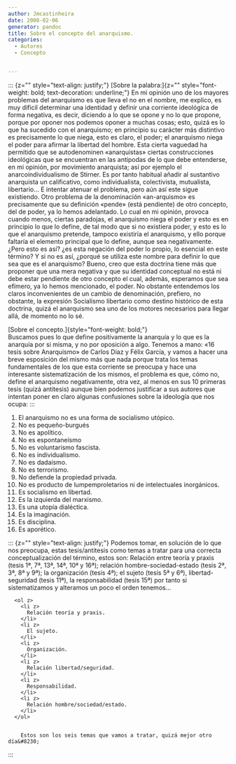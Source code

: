 ```yaml
---
author: Jmcastinheira
date: 2008-02-06
generator: pandoc
title: Sobre el concepto del anarquismo.
categories:
  - Autores
  - Concepto


---
```




::: {z="" style="text-align: justify;"}
[Sobre la palabra:]{z=""
style="font-weight: bold; text-decoration: underline;"} En mi opinión
uno de los mayores problemas del anarquismo es que lleva el no en el
nombre, me explico, es muy dificil determinar una identidad y definir
una corriente ideológica de forma negativa, es decir, diciendo a lo que
se opone y no lo que propone, porque por oponer nos podemos oponer a
muchas cosas; esto, quizá es lo que ha sucedido con el anarquismo; en
principio su carácter más distintivo es precisamente lo que niega, esto
es claro, el poder; el anarquismo niega el poder para afirmar la
libertad del hombre. Esta cierta vaguedad ha permitido que se
autodenominen «anarquistas» ciertas construcciones ideológicas que se
encuentran en las antípodas de lo que debe entenderse, en mi opinión,
por movimiento anarquista; así por ejemplo el anarcoindividualismo de
Stirner. Es por tanto habitual añadir al sustantivo anarquista un
calificativo, como individualista, colectivista, mutualista,
libertario... E intentar atenuar el problema, pero aún así este sigue
existiendo. Otro problema de la denominación «an-arquismo» es
precisamente que su definición «pende» (está pendiente) de otro
concepto, del de poder, ya lo hemos adelantado. Lo cual en mi opinión,
provoca cuando menos, ciertas paradojas, el anarquismo niega el poder y
esto es en principio lo que lo define, de tal modo que si no existiera
poder, y esto es lo que el anarquismo pretende, tampoco existiría el
anarquismo, y ello porque faltaría el elemento principal que lo define,
aunque sea negativamente. ¿Pero esto es así? ¿es esta negación del poder
lo propio, lo esencial en este término? Y si no es así, ¿porqué se
utiliza este nombre para definir lo que sea que es el anarquismo? Bueno,
creo que esta doctrína tiene más que proponer que una mera negativa y
que su identidad conceptual no está ni debe estar pendiente de otro
concepto el cual, además, esperamos que sea efímero, ya lo hemos
mencionado, el poder. No obstante entendemos los claros inconvenientes
de un cambio de denominación, prefiero, no obstante, la expresión
Socialismo libertario como destino histórico de esta doctrina, quizá el
anarquismo sea uno de los motores necesarios para llegar allá, de
momento no lo sé.

[Sobre el concepto.]{style="font-weight: bold;"}\
Buscamos pues lo que define positivamente la anarquía y lo que es la
anarquía por si misma, y no por oposición a algo. Tenemos a mano: «16
tesis sobre Anarquismo» de Carlos Diaz y Félix García, y vamos a hacer
una breve esposición del mismo más que nada porque trata los temas
fundamentales de los que esta corriente se preocupa y hace una
interesante sistematización de los mismos, el problema es que, cómo no,
define el anarquismo negativamente, otra vez, al menos en sus 10
primeras tesis (quizá antitesis) aunque bien podemos justificar a sus
autores que intentan poner en claro algunas confusiones sobre la
ideología que nos ocupa:
:::

1.  El anarquismo no es una forma de socialismo utópico.
2.  No es pequeño-burgués
3.  No es apolítico.
4.  No es espontaneísmo
5.  No es voluntarismo fascista.
6.  No es individualismo.
7.  No es dadaísmo.
8.  No es terrorismo.
9.  No defiende la propiedad privada.
10. No es producto de lumpemproletarios ni de intelectuales inorgánicos.
11. Es socialismo en libertad.
12. Es la izquierda del marxismo.
13. Es una utopía dialéctica.
14. Es la imaginación.
15. Es disciplina.
16. Es aporético.

::: {z="" style="text-align: justify;"}
      Podemos tomar, en solución de lo que nos preocupa, estas tesis/antitesis como temas a tratar para una correcta conceptualización del término, estos son: Relación entre teoría y praxis (tesis 1ª, 7ª, 13ª, 14ª, 10ª y 16ª); relación hombre-sociedad-estado (tesis 2ª, 3ª, 8ª y 9ª); la organización (tesis 4ª); el sujeto (tesis 5ª y 6ª), libertad-seguridad (tesis 11ª), la responsabilidad (tesis 15ª) por tanto si sistematizamos y alteramos un poco el orden tenemos&#8230;  
      
      <ol z>
        <li z>
          Relación teoría y praxis.
        </li>
        <li z>
          El sujeto.
        </li>
        <li z>
          Organización.
        </li>
        <li z>
          Relación libertad/seguridad.
        </li>
        <li z>
          Responsabilidad.
        </li>
        <li z>
          Relación hombre/sociedad/estado.
        </li>
      </ol>
      
      
        Estos son los seis temas que vamos a tratar, quizá mejor otro día&#8230;
      
    
:::
